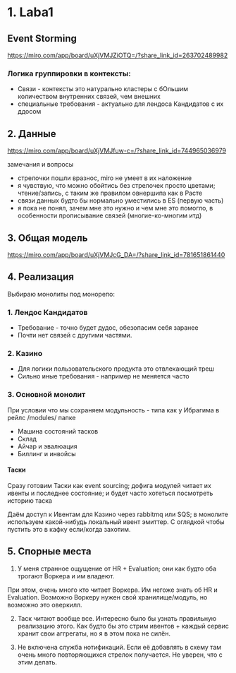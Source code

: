 # 1. Laba1

## Event Storming

https://miro.com/app/board/uXjVMJZiOTQ=/?share_link_id=263702489982

### Логика группировки в контексты:

- Связи - контексты это натурально кластеры с бОльшим количеством внутренних связей, чем внешних
- специальные требования - актуально для лендоса Кандидатов с их ддосом

## 2. Данные

https://miro.com/app/board/uXjVMJfuw-c=/?share_link_id=744965036979

замечания и вопросы
 
- стрелочки пошли вразнос, miro не умеет в их наложение
- я чувствую, что можно обойтись без стрелочек просто цветами; чтение/запись, с таким же правилом овнершипа как в Расте
- связи данных будто бы нормально уместились в ES (первую часть)
- я пока не понял, зачем мне это нужно и чем мне это помогло, в особенности прописывание связей (многие-ко-многим итд)

## 3. Общая модель

https://miro.com/app/board/uXjVMJcG_DA=/?share_link_id=781651861440

## 4. Реализация

Выбираю монолиты под монорепо:

### 1. Лендос Кандидатов

- Требование - точно будет дудос, обезопасим себя заранее
- Почти нет связей с другими частями.

### 2. Казино

- Для логики пользовательского продукта это отвлекающий треш
- Сильно иные требования - например не меняется часто

### 3. Основной монолит

При условии что мы сохраняем модульность - типа как у Ибрагима в рейлс /modules/ папке

- Машина состояний тасков
- Склад
- Айчар и эвалюация
- Биллинг и инвойсы

#### Таски

Сразу готовим Таски как event sourcing; дофига модулей читает их ивенты и последнее состояние; и будет часто хотеться посмотреть историю таска 

Даём доступ к Ивентам для Казино через rabbitmq или SQS; в монолите используем какой-нибудь локальный ивент эмиттер. С оглядкой чтобы пустить это в кафку если/когда захотим.

## 5. Спорные места

1. У меня странное ощущение от HR + Evaluation; они как будто оба трогают Воркера и им владеют. 

При этом, очень много кто читает Воркера. Им негоже знать об HR и Evaluation. Возможно Воркеру нужен свой хранилище/модуль, но возможно это оверкилл.

2. Таск читают вообще все. Интересно было бы узнать правильную реализацию этого. Как будто бы это стрим ивентов + каждый сервис хранит свои аггрегаты, но я в этом пока не силён.

3. Не включена служба нотификаций. Если её добавлять в схему там очень много повторяющихся стрелок получается. Не уверен, что с этим делать. 